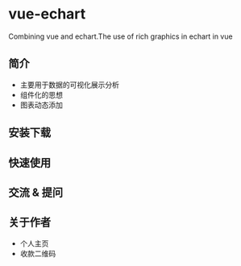 # vue-echart
Combining vue and echart.The use of rich graphics in echart in vue
## 简介
- 主要用于数据的可视化展示分析
- 组件化的思想
- 图表动态添加
## 安装下载

## 快速使用

## 交流 & 提问

## 关于作者
- 个人主页
- 收款二维码